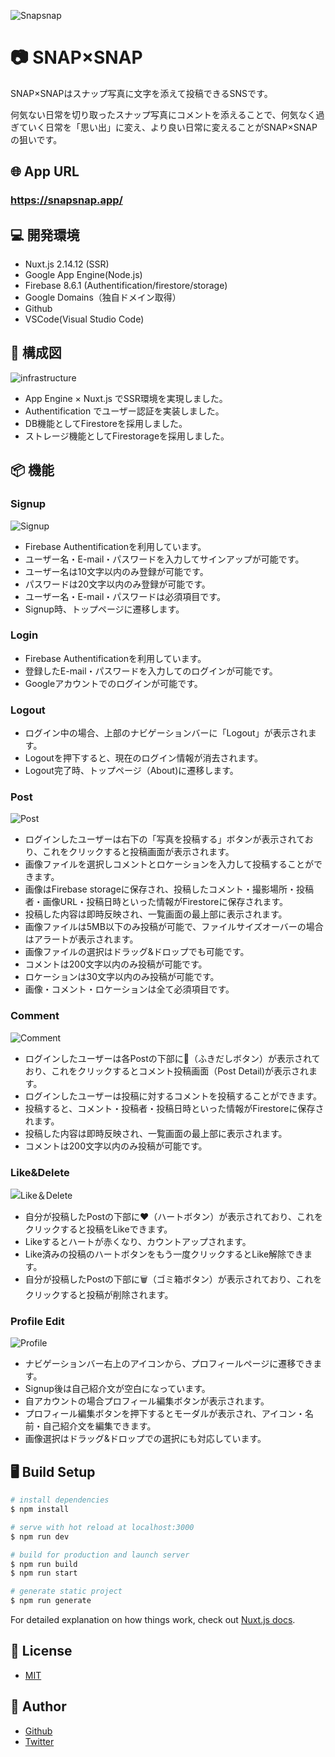 ![Snapsnap](https://user-images.githubusercontent.com/56881735/118735533-9974f800-b87b-11eb-958e-195aea3a510a.png)
# 📷  SNAP×SNAP
SNAP×SNAPはスナップ写真に文字を添えて投稿できるSNSです。

何気ない日常を切り取ったスナップ写真にコメントを添えることで、何気なく過ぎていく日常を「思い出」に変え、より良い日常に変えることがSNAP×SNAPの狙いです。

## 🌐  App URL

### **https://snapsnap.app/**

## 💻 開発環境


- Nuxt.js 2.14.12 (SSR)
- Google App Engine(Node.js) 
- Firebase 8.6.1 (Authentification/firestore/storage)
- Google Domains（独自ドメイン取得）
- Github
- VSCode(Visual Studio Code)

## :rocket: 構成図
![infrastructure](https://user-images.githubusercontent.com/56881735/119627470-3240e000-be47-11eb-87b8-d33c72f2a291.png)
- App Engine × Nuxt.js でSSR環境を実現しました。
- Authentification でユーザー認証を実装しました。
- DB機能としてFirestoreを採用しました。
- ストレージ機能としてFirestorageを採用しました。
## :package: 機能
### Signup
![Signup](https://user-images.githubusercontent.com/56881735/119607473-614b5780-be2f-11eb-9e4f-b3714c4bbec5.gif)
- Firebase Authentificationを利用しています。
- ユーザー名・E-mail・パスワードを入力してサインアップが可能です。
- ユーザー名は10文字以内のみ登録が可能です。
- パスワードは20文字以内のみ登録が可能です。
- ユーザー名・E-mail・パスワードは必須項目です。 
- Signup時、トップページに遷移します。


### Login
- Firebase Authentificationを利用しています。
- 登録したE-mail・パスワードを入力してのログインが可能です。
- Googleアカウントでのログインが可能です。


### Logout
- ログイン中の場合、上部のナビゲーションバーに「Logout」が表示されます。
- Logoutを押下すると、現在のログイン情報が消去されます。
- Logout完了時、トップページ（About)に遷移します。 


### Post
![Post](https://user-images.githubusercontent.com/56881735/119610639-82627700-be34-11eb-9630-dcdf41a4cdb2.gif)
- ログインしたユーザーは右下の「写真を投稿する」ボタンが表示されており、これをクリックすると投稿画面が表示されます。
- 画像ファイルを選択しコメントとロケーションを入力して投稿することができます。
- 画像はFirebase storageに保存され、投稿したコメント・撮影場所・投稿者・画像URL・投稿日時といった情報がFirestoreに保存されます。
- 投稿した内容は即時反映され、一覧画面の最上部に表示されます。
- 画像ファイルは5MB以下のみ投稿が可能で、ファイルサイズオーバーの場合はアラートが表示されます。
- 画像ファイルの選択はドラッグ&ドロップでも可能です。
- コメントは200文字以内のみ投稿が可能です。
- ロケーションは30文字以内のみ投稿が可能です。
- 画像・コメント・ロケーションは全て必須項目です。


### Comment
![Comment](https://user-images.githubusercontent.com/56881735/119611244-67443700-be35-11eb-944f-6a5234d5d34d.gif)
- ログインしたユーザーは各Postの下部に💬（ふきだしボタン）が表示されており、これをクリックするとコメント投稿画面（Post Detail)が表示されます。
- ログインしたユーザーは投稿に対するコメントを投稿することができます。
- 投稿すると、コメント・投稿者・投稿日時といった情報がFirestoreに保存されます。
- 投稿した内容は即時反映され、一覧画面の最上部に表示されます。
- コメントは200文字以内のみ投稿が可能です。


### Like&Delete
![Like＆Delete](https://user-images.githubusercontent.com/56881735/119617167-7da1c100-be3c-11eb-9a8f-95ed387f80de.gif)
- 自分が投稿したPostの下部に❤️（ハートボタン）が表示されており、これをクリックすると投稿をLikeできます。
- Likeするとハートが赤くなり、カウントアップされます。
- Like済みの投稿のハートボタンをもう一度クリックするとLike解除できます。
- 自分が投稿したPostの下部に🗑（ゴミ箱ボタン）が表示されており、これをクリックすると投稿が削除されます。


### Profile Edit
![Profile](https://user-images.githubusercontent.com/56881735/119609779-1af7f780-be33-11eb-90b2-db8419983c4e.gif)
- ナビゲーションバー右上のアイコンから、プロフィールページに遷移できます。
- Signup後は自己紹介文が空白になっています。
- 自アカウントの場合プロフィール編集ボタンが表示されます。
- プロフィール編集ボタンを押下するとモーダルが表示され、アイコン・名前・自己紹介文を編集できます。
- 画像選択はドラッグ&ドロップでの選択にも対応しています。




## 🖥 Build Setup

```bash
# install dependencies
$ npm install

# serve with hot reload at localhost:3000
$ npm run dev

# build for production and launch server
$ npm run build
$ npm run start

# generate static project
$ npm run generate
```

For detailed explanation on how things work, check out [Nuxt.js docs](https://nuxtjs.org).

## 🎫 License
- [MIT](https://raw.githubusercontent.com/nitro583/snap/master/LICENSE)


## :pencil: Author
- [Github](https://github.com/nitro583)
- [Twitter](https://twitter.com/seiya_mtmt)
